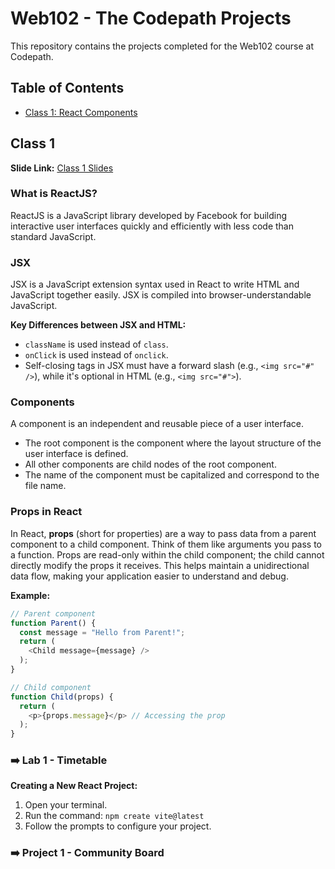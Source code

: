 # Web102 - The Codepath Projects

This repository contains the projects completed for the Web102 course at Codepath.

## Table of Contents

- [Class 1: React Components](#class-1)


## Class 1

**Slide Link:** [Class 1 Slides](https://docs.google.com/presentation/d/1lcdZmzxKyMRZarTjk5sJEwNvOLG9_Nbj95TTTw86vns/edit)

### What is ReactJS?

ReactJS is a JavaScript library developed by Facebook for building interactive user interfaces quickly and efficiently with less code than standard JavaScript.

### JSX

JSX is a JavaScript extension syntax used in React to write HTML and JavaScript together easily. JSX is compiled into browser-understandable JavaScript.

**Key Differences between JSX and HTML:**

*   `className` is used instead of `class`.
*   `onClick` is used instead of `onclick`.
*   Self-closing tags in JSX must have a forward slash (e.g., `<img src="#" />`), while it's optional in HTML (e.g., `<img src="#">`).

### Components
A component is an independent and reusable piece of a user interface.
* The root component is the component where the layout structure of the user interface is defined. 
* All other components are child nodes of the root component.
* The name of the component must be capitalized and correspond to the file name.

### Props in React

In React, **props** (short for properties) are a way to pass data from a parent component to a child component.  Think of them like arguments you pass to a function.  Props are read-only within the child component; the child cannot directly modify the props it receives.  This helps maintain a unidirectional data flow, making your application easier to understand and debug.

**Example:**

```javascript
// Parent component
function Parent() {
  const message = "Hello from Parent!";
  return (
    <Child message={message} />
  );
}

// Child component
function Child(props) {
  return (
    <p>{props.message}</p> // Accessing the prop
  );
}
```


### ➡️ Lab 1 - Timetable

**Creating a New React Project:**

1.  Open your terminal.
2.  Run the command: `npm create vite@latest`
3.  Follow the prompts to configure your project.

### ➡️ Project 1 - Community Board

